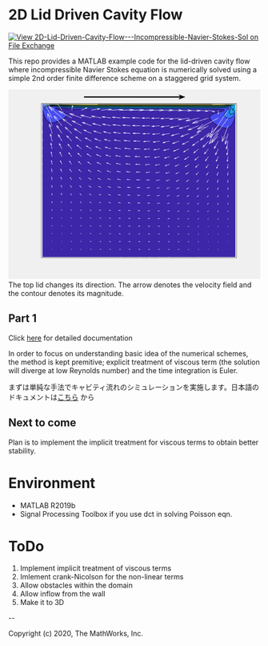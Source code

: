 # 2D Lid Driven Cavity Flow
[![View 2D-Lid-Driven-Cavity-Flow---Incompressible-Navier-Stokes-Sol on File Exchange](https://www.mathworks.com/matlabcentral/images/matlab-file-exchange.svg)](https://www.mathworks.com/matlabcentral/fileexchange/74483-2d-lid-driven-cavity-flow-incompressible-navier-stokes-sol)

This repo provides a MATLAB example code for the lid-driven cavity flow where incompressible 
Navier Stokes equation is numerically solved using a simple 2nd order finite difference scheme on a staggered grid system.


![sample](./gif/animation_sample.gif)
The top lid changes its direction. The arrow denotes the velocity field and the contour denotes its magnitude.

## Part 1

Click [here](./docs/vanilaCavityFlow_EN.md) for detailed documentation

In order to focus on understanding basic idea of the numerical schemes, the method is kept premitive; explicit treatment of viscous term (the solution will diverge at low Reynolds number) and
the time integration is Euler.

まずは単純な手法でキャビティ流れのシミュレーションを実施します。日本語のドキュメントは[こちら](./docs/vanilaCavityFlow_JP.md) から

## Next to come

Plan is to implement the implicit treatment for viscous terms to obtain better stability.




# Environment

- MATLAB R2019b
- Signal Processing Toolbox if you use dct in solving Poisson eqn.

# ToDo

1. Implement implicit treatment of viscous terms
2. Imlement crank-Nicolson for the non-linear terms
3. Allow obstacles within the domain
4. Allow inflow from the wall
5. Make it to 3D

--

Copyright (c) 2020, The MathWorks, Inc.
